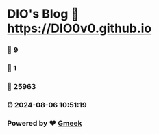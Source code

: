 # DIO's Blog :link: https://DIO0v0.github.io 
### :page_facing_up: [9](https://DIO0v0.github.io/tag.html) 
### :speech_balloon: 1 
### :hibiscus: 25963 
### :alarm_clock: 2024-08-06 10:51:19 
### Powered by :heart: [Gmeek](https://github.com/Meekdai/Gmeek)
